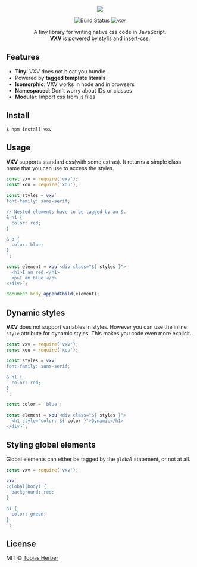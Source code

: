 <p align="center">
  <img src="https://i.imgur.com/R4GAGr8.png" />
</p>

<p align="center">
  <a href="https://travis-ci.org/herber/vxv"><img src="https://travis-ci.org/herber/vxv.svg?branch=master" alt="Build Status"></a>
  <a href="https://npm.im/vxv"><img src="https://img.shields.io/npm/v/vxv.svg" alt="vxv"></a>
</p>

<p align="center">
  A tiny library for writing native css code in JavaScript.<br><b>VXV</b> is powered by <a href="https://github.com/thysultan/stylis.js">stylis</a> and <a href="https://github.com/substack/insert-css">insert-css</a>.
</p>

## Features
  - __Tiny__: VXV does not bloat you bundle
  - Powered by __tagged template literals__
  - __Isomorphic__: VXV works in node and in browsers
  - __Namespaced__: Don't worry about IDs or classes
  - __Modular__: Import css from js files

## Install

```
$ npm install vxv
```

## Usage

__VXV__ supports standard css(with some extras). It returns a simple class name that you can use to access the styles.

```js
const vxv = require('vxv');
const xou = require('xou');

const styles = vxv`
font-family: sans-serif;

// Nested elements have to be tagged by an &.
& h1 {
  color: red;
}

& p {
  color: blue;
}
`;

const element = xou`<div class="${ styles }">
  <h1>I am red.</h1>
  <p>I am blue.</p>
</div>`;

document.body.appendChild(element);
```

## Dynamic styles

__VXV__ does not support variables in styles. However you can use the inline `style` attribute for dynamic styles. This makes you code even more explicit.

```js
const vxv = require('vxv');
const xou = require('xou');

const styles = vxv`
font-family: sans-serif;

& h1 {
  color: red;
}
`;

const color = 'blue';

const element = xou`<div class="${ styles }">
  <h1 style="color: ${ color }">Dynamic</h1>
</div>`;
```

## Styling global elements

Global elements can either be tagged by the `global` statement, or not at all.

```js
const vxv = require('vxv');

vxv`
:global(body) {
  background: red;
}

h1 {
  color: green;
}
`;
```

## License

MIT © [Tobias Herber](http://tobihrbr.com)
